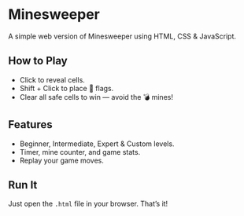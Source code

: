 # Minesweeper 
A simple web version of Minesweeper using HTML, CSS & JavaScript.

## How to Play
- Click to reveal cells.
- Shift + Click to place 🚩 flags.
- Clear all safe cells to win — avoid the 💣 mines!

## Features
- Beginner, Intermediate, Expert & Custom levels.
- Timer, mine counter, and game stats.
- Replay your game moves.

## Run It
Just open the `.html` file in your browser. That’s it!

